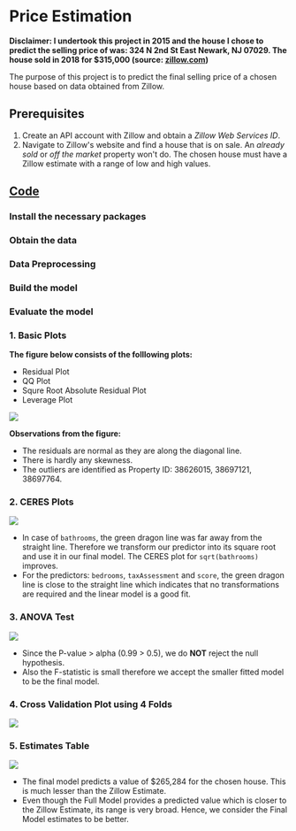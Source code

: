# Price Estimation

**Disclaimer: 
I undertook this project in 2015 and the house I chose to predict the selling price of was:
324 N 2nd St East Newark, NJ 07029. The house sold in 2018 for $315,000 (source: [zillow.com](https://www.zillow.com/homes/324-N-2nd-St,-East-Newark,-NJ-07029_rb/38879042_zpid/))**

The purpose of this project is to predict the final selling price of a chosen house based on data obtained from Zillow. 

## Prerequisites

1. Create an API account with Zillow and obtain a _Zillow Web Services ID_.
2. Navigate to Zillow's website and find a house that is on sale. An _already sold_ or _off the market_ property won't do. The chosen house must have a Zillow estimate with a range of low and high values. 

## [Code](/Zillow_Code.R)

### Install the necessary packages

### Obtain the data

### Data Preprocessing

### Build the model

### Evaluate the model

### 1. Basic Plots

**The figure below consists of the folllowing plots:**
- Residual Plot
- QQ Plot
- Squre Root Absolute Residual Plot
- Leverage Plot

![](https://i.imgur.com/J2ZO5Kh.png)

**Observations from the figure:**

- The residuals are normal as they are along the diagonal line. 
- There is hardly any skewness. 
- The outliers are identified as Property ID: 38626015, 38697121, 38697764. 

### 2. CERES Plots

![](https://i.imgur.com/0E9LDKK.png)


- In case of `bathrooms`, the green dragon line was far away from the straight line. Therefore we transform our predictor into its square root and use it in our final model. The CERES plot for `sqrt(bathrooms)` improves. 
- For the predictors: `bedrooms`, `taxAssessment` and `score`, the green dragon line is close to the straight line which indicates that no transformations are required and the linear model is a good fit. 

### 3. ANOVA Test

![](https://i.imgur.com/seuF7Ol.png)

- Since the P-value > alpha (0.99 > 0.5), we do **NOT** reject the null hypothesis. 
- Also the F-statistic is small therefore we accept the smaller fitted model to be the final model. 

### 4. Cross Validation Plot using 4 Folds

![](https://i.imgur.com/ktPOh7L.png)

### 5. Estimates Table

![](https://i.imgur.com/PKfEOiE.png)

- The final model predicts a value of $265,284 for the chosen house. This is much lesser than the Zillow Estimate. 
- Even though the Full Model provides a predicted value which is closer to the Zillow Estimate, its range is very broad. Hence, we consider the Final Model estimates to be better. 
